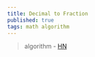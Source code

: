 ```yaml
---
title: Decimal to Fraction
published: true
tags: math algorithm
---
```

> algorithm - [HN](https://news.ycombinator.com/item?id=37118239)
